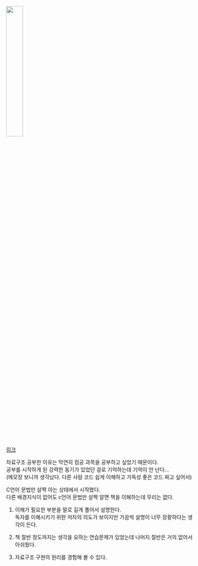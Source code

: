 

<img src = "https://user-images.githubusercontent.com/48342925/148093361-b92dd2aa-12a4-42c4-b66e-f891f593a2ff.png" width = "30%">  

[링크](http://book.naver.com/bookdb/book_detail.naver?bid=6809127)

자료구조 공부한 이유는 막연히 컴공 과목을 공부하고 싶었기 때문이다.   
공부를 시작하게 된 강력한 동기가 있었던 걸로 기억하는데 기억이 안 난다...  
(메모장 보니까 생각났다. 다른 사람 코드 쉽게 이해하고 가독성 좋은 코드 짜고 싶어서)  

C언어 문법만 살짝 아는 상태에서 시작했다.  
다른 배경지식이 없어도 c언어 문법만 살짝 알면 책을 이해하는데 무리는 없다.  
 
1. 이해가 필요한 부분을 말로 길게 풀어서 설명한다.  
  독자를 이해시키기 위한 저자의 의도가 보이지만 가끔씩 설명이 너무 장황하다는 생각이 든다.

2. 책 절반 정도까지는 생각을 요하는 연습문제가 있었는데 나머지 절반은 거의 없어서 아쉬웠다.  

3. 자료구조 구현의 원리를 경험해 볼 수 있다.  
 

